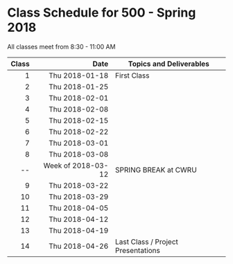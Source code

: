 # Class Schedule for 500 - Spring 2018

All classes meet from 8:30 - 11:00 AM

Class | Date | Topics and Deliverables
-----: | ---------: | ---------------------------------
1 | Thu 2018-01-18 | First Class
2 | Thu 2018-01-25 |
3 | Thu 2018-02-01 |
4 | Thu 2018-02-08 |
5 | Thu 2018-02-15 |
6 | Thu 2018-02-22 |
7 | Thu 2018-03-01 |
8 | Thu 2018-03-08 |
-- | Week of 2018-03-12 | SPRING BREAK at CWRU
9 | Thu 2018-03-22 |
10 | Thu 2018-03-29 |
11 | Thu 2018-04-05 |
12 | Thu 2018-04-12 |
13 | Thu 2018-04-19 |
14 | Thu 2018-04-26 | Last Class / Project Presentations
